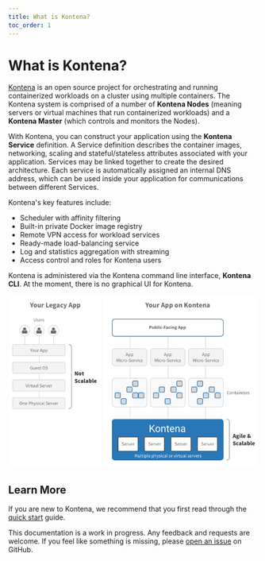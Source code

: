 ```yaml
---
title: What is Kontena?
toc_order: 1
---
```


# What is Kontena?

[Kontena](http://www.kontena.io) is an open source project for orchestrating and running containerized workloads on a cluster using multiple containers. The Kontena system is comprised of a number of **Kontena Nodes** (meaning servers or virtual machines that run containerized workloads) and a **Kontena Master** (which controls and monitors the Nodes).

With Kontena, you can construct your application using the **Kontena Service** definition. A Service definition describes the container images, networking, scaling and stateful/stateless attributes associated with your application. Services may be linked together to create the desired architecture. Each service is automatically assigned an internal DNS address, which can be used inside your application for communications between different Services.

Kontena's key features include:
* Scheduler with affinity filtering
* Built-in private Docker image registry
* Remote VPN access for workload services
* Ready-made load-balancing service
* Log and statistics aggregation with streaming
* Access control and roles for Kontena users

Kontena is administered via the Kontena command line interface, **Kontena CLI**. At the moment, there is no graphical UI for Kontena.

![Kontena Overview](https://github.com/ctozzi/kontena/blob/master/docs/core-concepts/System%20Overview.png?raw=true)

## Learn More

If you are new to Kontena, we recommend that you first read through the [quick start](getting-started/quick-start.md) guide.

This documentation is a work in progress. Any feedback and requests are welcome. If you feel like something is
missing, please [open an issue](https://github.com/kontena/kontena/issues) on GitHub.
